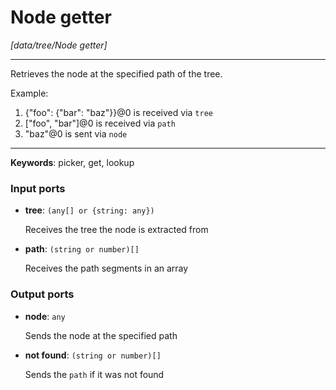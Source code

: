 # Node getter

_[data/tree/Node getter]_

---

Retrieves the node at the specified path of the tree.  
  
Example:  
1. {"foo": {"bar": "baz"}}@0 is received via `tree`  
2. ["foo", "bar"]@0 is received via `path`  
3. "baz"@0 is sent via `node`  
  

---

__Keywords__: picker, get, lookup

### Input ports

* __tree__: ` (any[] or {string: any}) `


    Receives the tree the node is extracted from  


* __path__: ` (string or number)[] `


    Receives the path segments in an array  

### Output ports

* __node__: ` any `


    Sends the node at the specified path  


* __not found__: ` (string or number)[] `


    Sends the `path` if it was not found  

